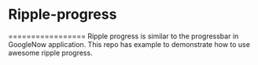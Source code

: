 # Ripple-progress
=================
Ripple progress is similar to the progressbar in GoogleNow application. This repo has example to demonstrate how to use awesome ripple progress.